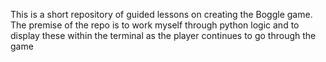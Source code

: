 This is a short repository of guided lessons on creating the Boggle game.
The premise of the repo is to work myself through python logic and to display these within the terminal as the player continues to go through the game
